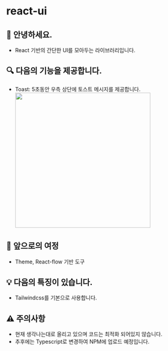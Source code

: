 # react-ui

## 👋 안녕하세요.

- React 기반의 간단한 UI를 모아두는 라이브러리입니다.

## 🔍 다음의 기능을 제공합니다.

- Toast: 5초동안 우측 상단에 토스트 메시지를 제공합니다.
  </br>
  <img width="360" src="https://github.com/user-attachments/assets/9ba1f971-2c48-4133-9008-f26eef4912ec" />

## 🚧 앞으로의 여정

- Theme, React-flow 기반 도구

## 💡 다음의 특징이 있습니다.

- Tailwindcss를 기본으로 사용합니다.

## ⚠ 주의사항

- 현재 생각나는대로 올리고 있으며 코드는 최적화 되어있지 않습니다.
- 추후에는 Typescript로 변경하여 NPM에 업로드 예정입니다.
